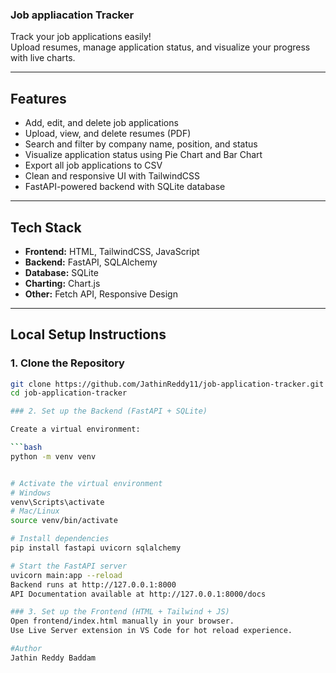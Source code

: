 ### Job appliacation Tracker

Track your job applications easily!  
Upload resumes, manage application status, and visualize your progress with live charts.

---

## Features

- Add, edit, and delete job applications
- Upload, view, and delete resumes (PDF)
- Search and filter by company name, position, and status
- Visualize application status using Pie Chart and Bar Chart
- Export all job applications to CSV
- Clean and responsive UI with TailwindCSS
- FastAPI-powered backend with SQLite database

---

## Tech Stack

- **Frontend:** HTML, TailwindCSS, JavaScript
- **Backend:** FastAPI, SQLAlchemy
- **Database:** SQLite
- **Charting:** Chart.js
- **Other:** Fetch API, Responsive Design

---

## Local Setup Instructions

### 1. Clone the Repository

```bash
git clone https://github.com/JathinReddy11/job-application-tracker.git
cd job-application-tracker

### 2. Set up the Backend (FastAPI + SQLite)

Create a virtual environment:

```bash
python -m venv venv


# Activate the virtual environment
# Windows
venv\Scripts\activate
# Mac/Linux
source venv/bin/activate

# Install dependencies
pip install fastapi uvicorn sqlalchemy

# Start the FastAPI server
uvicorn main:app --reload
Backend runs at http://127.0.0.1:8000
API Documentation available at http://127.0.0.1:8000/docs

### 3. Set up the Frontend (HTML + Tailwind + JS)
Open frontend/index.html manually in your browser.
Use Live Server extension in VS Code for hot reload experience.

#Author
Jathin Reddy Baddam
